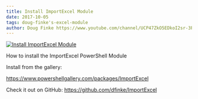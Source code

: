 ```yaml
---
title: Install ImportExcel Module
date: 2017-10-05
tags: doug-finke's-excel-module
author: Doug Finke https://www.youtube.com/channel/UCP47ZkO5EDkoI2sr-3P4ShQ
---
```


[![Install ImportExcel Module](https://i2.ytimg.com/vi/YyAEsZG21ao/hqdefault.jpg "Install ImportExcel Module")](https://www.youtube.com/watch?v=YyAEsZG21ao)

How to install the ImportExcel PowerShell Module

Install from the gallery: 

https://www.powershellgallery.com/packages/ImportExcel

Check it out on GitHub:
https://github.com/dfinke/ImportExcel
